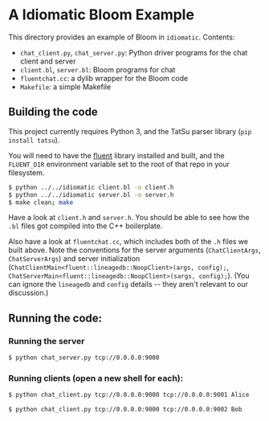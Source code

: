 # A Idiomatic Bloom Example
This directory provides an example of Bloom in `idiomatic`. Contents:

- `chat_client.py`, `chat_server.py`: Python driver programs for the chat client and server
- `client.bl`, `server.bl`: Bloom programs for chat
- `fluentchat.cc`: a dylib wrapper for the Bloom code
- `Makefile`: a simple Makefile

## Building the code
This project currently requires Python 3, and the TatSu parser library (`pip install tatsu`).

You will need to have the [fluent](https://github.com/ucbrise/fluent) library installed and built, and the `FLUENT_DIR` environment variable set to the root of that repo in your filesystem.
```bash
$ python ../../idiomatic client.bl -o client.h
$ python ../../idiomatic server.bl -o server.h
$ make clean; make
```
Have a look at `client.h` and `server.h`. You should be able to see how the `.bl` files got compiled into the C++ boilerplate.

Also have a look at `fluentchat.cc`, which includes both of the `.h` files we built above. Note the conventions for the server arguments (`ChatClientArgs`, `ChatServerArgs`) and server initialization (`ChatClientMain<fluent::lineagedb::NoopClient>(args, config);`, `ChatServerMain<fluent::lineagedb::NoopClient>(sargs, config);`). (You can ignore the `lineagedb` and `config` details -- they aren't relevant to our discussion.)


## Running the code:
### Running the server
```bash
$ python chat_server.py tcp://0.0.0.0:9000
```

### Running clients (open a new shell for each):
```bash
$ python chat_client.py tcp://0.0.0.0:9000 tcp://0.0.0.0:9001 Alice
```

```bash
$ python chat_client.py tcp://0.0.0.0:9000 tcp://0.0.0.0:9002 Bob
```

